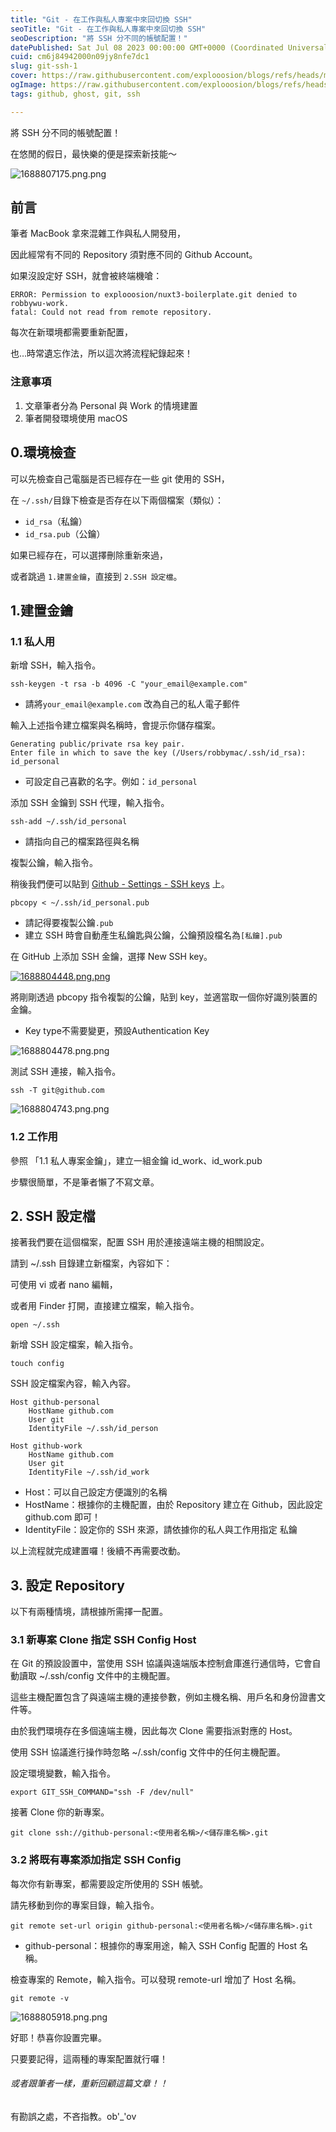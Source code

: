 ```yaml
---
title: "Git - 在工作與私人專案中來回切換 SSH"
seoTitle: "Git - 在工作與私人專案中來回切換 SSH"
seoDescription: "將 SSH 分不同的帳號配置！"
datePublished: Sat Jul 08 2023 00:00:00 GMT+0000 (Coordinated Universal Time)
cuid: cm6j84942000n09jy8nfe7dc1
slug: git-ssh-1
cover: https://raw.githubusercontent.com/explooosion/blogs/refs/heads/main/docs/images/2023-07-08_Git%20-%20%E5%9C%A8%E5%B7%A5%E4%BD%9C%E8%88%87%E7%A7%81%E4%BA%BA%E5%B0%88%E6%A1%88%E4%B8%AD%E4%BE%86%E5%9B%9E%E5%88%87%E6%8F%9B%20SSH/banner/1688807175.png.png
ogImage: https://raw.githubusercontent.com/explooosion/blogs/refs/heads/main/docs/images/2023-07-08_Git%20-%20%E5%9C%A8%E5%B7%A5%E4%BD%9C%E8%88%87%E7%A7%81%E4%BA%BA%E5%B0%88%E6%A1%88%E4%B8%AD%E4%BE%86%E5%9B%9E%E5%88%87%E6%8F%9B%20SSH/banner/1688807175.png.png
tags: github, ghost, git, ssh

---
```


將 SSH 分不同的帳號配置！

在悠閒的假日，最快樂的便是探索新技能～

![1688807175.png.png](https://raw.githubusercontent.com/explooosion/blogs/refs/heads/main/docs/images/2023-07-08_Git%20-%20%E5%9C%A8%E5%B7%A5%E4%BD%9C%E8%88%87%E7%A7%81%E4%BA%BA%E5%B0%88%E6%A1%88%E4%B8%AD%E4%BE%86%E5%9B%9E%E5%88%87%E6%8F%9B%20SSH/1688807175.png.png)

前言
--

筆者 MacBook 拿來混雜工作與私人開發用，

因此經常有不同的 Repository 須對應不同的 Github Account。

如果沒設定好 SSH，就會被終端機嗆：

    ERROR: Permission to explooosion/nuxt3-boilerplate.git denied to robbywu-work.
    fatal: Could not read from remote repository.

每次在新環境都需要重新配置，

也…時常遺忘作法，所以這次將流程紀錄起來！

### 注意事項

1.  文章筆者分為 Personal 與 Work 的情境建置
2.  筆者開發環境使用 macOS

**0.環境檢查**
----------

可以先檢查自己電腦是否已經存在一些 git 使用的 SSH，

在 `~/.ssh/`目錄下檢查是否存在以下兩個檔案（類似）：

*   `id_rsa`（私鑰）
*   `id_rsa.pub`（公鑰）

如果已經存在，可以選擇刪除重新來過，

或者跳過 `1.建置金鑰`，直接到 `2.SSH 設定檔`。

**1.建置金鑰**
----------

### 1.1 私人用

新增 SSH，輸入指令。

    ssh-keygen -t rsa -b 4096 -C "your_email@example.com"

*   請將`your_email@example.com` 改為自己的私人電子郵件

輸入上述指令建立檔案與名稱時，會提示你儲存檔案。

    Generating public/private rsa key pair.
    Enter file in which to save the key (/Users/robbymac/.ssh/id_rsa): id_personal

*   可設定自己喜歡的名字。例如：`id_personal`

添加 SSH 金鑰到 SSH 代理，輸入指令。

    ssh-add ~/.ssh/id_personal

*   請指向自己的檔案路徑與名稱

複製公鑰，輸入指令。

稍後我們便可以貼到 [Github - Settings - SSH keys](https://github.com/settings/keys) 上。

    pbcopy < ~/.ssh/id_personal.pub

*   請記得要複製公鑰`.pub`
*   建立 SSH 時會自動產生私鑰匙與公鑰，公鑰預設檔名為`[私鑰].pub`

在 GitHub 上添加 SSH 金鑰，選擇 New SSH key。

[![1688804448.png.png](https://raw.githubusercontent.com/explooosion/blogs/refs/heads/main/docs/images/2023-07-08_Git%20-%20%E5%9C%A8%E5%B7%A5%E4%BD%9C%E8%88%87%E7%A7%81%E4%BA%BA%E5%B0%88%E6%A1%88%E4%B8%AD%E4%BE%86%E5%9B%9E%E5%88%87%E6%8F%9B%20SSH/1688804448.png.png)](https://dotblogsfile.blob.core.windows.net/user/robby/6298370b-3532-4c06-ada5-677501cbfb78/1688804448.png.png)

將剛剛透過 pbcopy 指令複製的公鑰，貼到 key，並適當取一個你好識別裝置的金鑰。

*   Key type不需要變更，預設Authentication Key

![1688804478.png.png](https://raw.githubusercontent.com/explooosion/blogs/refs/heads/main/docs/images/2023-07-08_Git%20-%20%E5%9C%A8%E5%B7%A5%E4%BD%9C%E8%88%87%E7%A7%81%E4%BA%BA%E5%B0%88%E6%A1%88%E4%B8%AD%E4%BE%86%E5%9B%9E%E5%88%87%E6%8F%9B%20SSH/1688804478.png.png)

測試 SSH 連接，輸入指令。

    ssh -T git@github.com

![1688804743.png.png](https://raw.githubusercontent.com/explooosion/blogs/refs/heads/main/docs/images/2023-07-08_Git%20-%20%E5%9C%A8%E5%B7%A5%E4%BD%9C%E8%88%87%E7%A7%81%E4%BA%BA%E5%B0%88%E6%A1%88%E4%B8%AD%E4%BE%86%E5%9B%9E%E5%88%87%E6%8F%9B%20SSH/1688804743.png.png)

### 1.2 工作用

參照 「1.1 私人專案金鑰」，建立一組金鑰 id\_work、id\_work.pub

步驟很簡單，不是筆者懶了不寫文章。

**2\. SSH 設定檔**
---------------

接著我們要在這個檔案，配置 SSH 用於連接遠端主機的相關設定。

請到 ~/.ssh 目錄建立新檔案，內容如下：

可使用 vi 或者 nano 編輯，

或者用 Finder 打開，直接建立檔案，輸入指令。

    open ~/.ssh

新增 SSH 設定檔案，輸入指令。

    touch config

SSH 設定檔案內容，輸入內容。

    Host github-personal
        HostName github.com
        User git
        IdentityFile ~/.ssh/id_person
    
    Host github-work
        HostName github.com
        User git
        IdentityFile ~/.ssh/id_work

*   Host：可以自己設定方便識別的名稱
*   HostName：根據你的主機配置，由於 Repository 建立在 Github，因此設定 github.com 即可！
*   IdentityFile：設定你的 SSH 來源，請依據你的私人與工作用指定 私鑰

以上流程就完成建置囉！後續不再需要改動。

**3\. 設定 Repository**
---------------------

以下有兩種情境，請根據所需擇一配置。

### **3.1 新專案 Clone 指定 SSH Config Host**

在 Git 的預設設置中，當使用 SSH 協議與遠端版本控制倉庫進行通信時，它會自動讀取 ~/.ssh/config 文件中的主機配置。

這些主機配置包含了與遠端主機的連接參數，例如主機名稱、用戶名和身份證書文件等。

由於我們環境存在多個遠端主機，因此每次 Clone 需要指派對應的 Host。

使用 SSH 協議進行操作時忽略 ~/.ssh/config 文件中的任何主機配置。

設定環境變數，輸入指令。

    export GIT_SSH_COMMAND="ssh -F /dev/null"

接著 Clone 你的新專案。

    git clone ssh://github-personal:<使用者名稱>/<儲存庫名稱>.git

### 3.2 將既有專案添加指定 SSH Config

每次你有新專案，都需要設定所使用的 SSH 帳號。

請先移動到你的專案目錄，輸入指令。

    git remote set-url origin github-personal:<使用者名稱>/<儲存庫名稱>.git

*   github-personal：根據你的專案用途，輸入 SSH Config 配置的 Host 名稱。

檢查專案的 Remote，輸入指令。可以發現 remote-url 增加了 Host 名稱。

    git remote -v

![1688805918.png.png](https://raw.githubusercontent.com/explooosion/blogs/refs/heads/main/docs/images/2023-07-08_Git%20-%20%E5%9C%A8%E5%B7%A5%E4%BD%9C%E8%88%87%E7%A7%81%E4%BA%BA%E5%B0%88%E6%A1%88%E4%B8%AD%E4%BE%86%E5%9B%9E%E5%88%87%E6%8F%9B%20SSH/1688805918.png.png)

好耶！恭喜你設置完畢。

只要要記得，這兩種的專案配置就行囉！

###### 或者跟筆者一樣，重新回顧這篇文章！！

有勘誤之處，不吝指教。ob'\_'ov